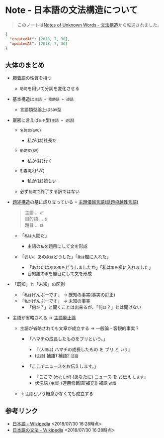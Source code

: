 # Note - 日本語の文法構造について

> このノートは[Notes of Unknown Words - 文法構造](https://github.com/Itabashi-don/Shiina/projects/3#card-11704142)から転送されました。

```Json
{
  "createdAt": [2018, 7, 30],
  "updatedAt": [2018, 7, 30]
}
```



## 大体のまとめ
* [膠着語](https://ja.wikipedia.org/wiki/%E8%86%A0%E7%9D%80%E8%AA%9E)の性質を持つ
  * `助詞`を用いて分詞を変化させる


* 基本構造は`主語 + 修飾語 + 述語`
  * 言語類型論上は`SOV`型
  

* 厳密に言えば`S-P`型(`主語 + 述語`)
  * `名詞文`(`SVC`)
    * 私が(は)社長だ

  * `動詞文`(`SV`)
    * 私が(は)行く

  * `形容詞文`(`SVC`)
    * 私が(は)嬉しい

  * 必ず`動詞`で終了する訳ではない


* [題述構造](https://ja.wikipedia.org/wiki/%E6%97%A5%E6%9C%AC%E8%AA%9E#%E9%A1%8C%E8%BF%B0%E6%A7%8B%E9%80%A0)の基に成り立っている = [主題優越言語(話題卓越性言語)](https://ja.wikipedia.org/wiki/%E4%B8%BB%E9%A1%8C%E5%84%AA%E5%8B%A2%E8%A8%80%E8%AA%9E)
  > 主語 … `が`<Br />
  > 目的語 … `を`<Br />
  > 題目 … `は`
  
  * 「`私は`人間だ」
    * 主語の`私`を題目にして文を形成

  * 「おい、あの`象は`どうした」「`象は`檻に入れた」
    * 「あなたはあの`象を`どうしましたか」「私は`象を`檻に入れました」
    * 目的語の`象`を題目にして文を形成


* 「既知」と「未知」の区別
  * 「`私は`げんぶーです」 → 既知の事実(事実の訂正)
  * 「`私が`げんぶーです」 → 未知の事実
    * 「何`が`？」と聞くことは出来るが、「何`は`？」とは聞けない

* 主語が省略される → [主語廃止論](https://ja.wikipedia.org/wiki/%E6%97%A5%E6%9C%AC%E8%AA%9E#%E4%B8%BB%E8%AA%9E%E5%BB%83%E6%AD%A2%E8%AB%96)
  * 主語が省略されても文章が成立する → 一般論・客観的事実？
    * 「ハマチの成長したものをブリという。」
      * 『(`人間は`) ハマチの成長したもの を ブリ と `いう`』
      * (`主語`) 補語1 補語2 `述語`

    * 「ここでニュースをお伝えします。」
      * 『ここで (`わたしが`) (あなたに) ニュース を お伝え `します`』
      * 状況語 (`主語`) (連用修飾語[補充]) 補語 `述語`

  * → `主語`という概念がなくても成立する



## 参考リンク
* [日本語 - Wikipedia](https://ja.wikipedia.org/wiki/%E6%97%A5%E6%9C%AC%E8%AA%9E) <2018/07/30 16:28時点>
* [日本語の文法 - Wikipedia](https://ja.wikipedia.org/wiki/%E6%97%A5%E6%9C%AC%E8%AA%9E%E3%81%AE%E6%96%87%E6%B3%95) <2018/07/30 16:28時点>